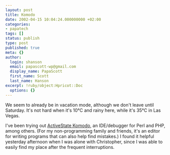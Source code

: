 ```yaml
---
layout: post
title: Komodo
date: 2002-04-15 10:04:24.000000000 +02:00
categories:
- papatech
tags: []
status: publish
type: post
published: true
meta: {}
author:
  login: shanson
  email: papascott-wp@gmail.com
  display_name: PapaScott
  first_name: Scott
  last_name: Hanson
excerpt: !ruby/object:Hpricot::Doc
  options: {}
---
```

<p>We seem to already be in vacation mode, although we don't leave until Saturday.  It's not hard when it's 10&deg;C and rainy here, while it's 35&deg;C in Las Vegas.</p>
<p>I've been trying out <a href="http://www.activestate.com/Products/Komodo/">ActiveState Komodo</a>, an IDE/debugger for Perl and PHP, among others.  (For my non-programming family and friends, it's an editor for writing programs that can also help find mistakes.) I found it helpful yesterday afternoon when I was alone with Christopher, since I was able to easily find my place after the frequent interruptions.</p>
